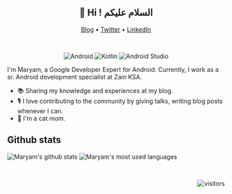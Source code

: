 <h2 align="center">👋 Hi ! السلام عليكم</h2>
<p align="center">
  <a href="https://www.mal7othify.com">Blog</a> •
  <a href="https://twitter.com/mal7othify">Twitter</a> •
  <a href="https://www.linkedin.com/in/mal7othify">LinkedIn</a>
</p>
<br/>

<div align="center">

![Android](https://img.shields.io/badge/Android-3DDC84?style=for-the-badge&logo=android&logoColor=white)
![Kotlin](https://img.shields.io/badge/kotlin-%230095D5.svg?style=for-the-badge&logo=kotlin&logoColor=white)
![Android Studio](https://img.shields.io/badge/Android%20Studio-3DDC84.svg?style=for-the-badge&logo=android-studio&logoColor=white) 
<!-- 
![Dart](https://img.shields.io/badge/dart-%230175C2.svg?style=for-the-badge&logo=dart&logoColor=white)
![Flutter](https://img.shields.io/badge/Flutter-%2302569B.svg?style=for-the-badge&logo=Flutter&logoColor=white)
![Visual Studio Code](https://img.shields.io/badge/Visual%20Studio%20Code-0078d7.svg?style=for-the-badge&logo=visual-studio-code&logoColor=white)
 -->
</div>


I'm Maryam, a Google Developer Expert for Android. Currently, I work as a sr. Android development specialist at Zain KSA.


* 📚 Sharing my knowledge and experiences at my blog.
* 🎙 I love contributing to the community by giving talks, writing blog posts whenever I can.
* 🏡 I'm a cat mom.


## Github stats
![Maryam's github stats](https://github-readme-stats.vercel.app/api?username=mal7othify&count_private=true&theme=tokyonight&show_icons=true&hide=contribs,prs)
![Maryam's most used languages](https://github-readme-stats.vercel.app/api/top-langs/?username=mal7othify&langs_count=8&theme=tokyonight)


<br/>
<div align="right">

![visitors](https://visitor-badge.glitch.me/badge?page_id=mal7othify.mal7othify)

</div>
